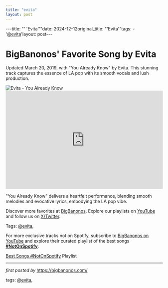 ```yaml
---
title: "evita"
layout: post
---
```

---title: "' 'Evita''"date: 2024-12-12original_title: "'Evita'"tags:  - '[@evita](/tags/evita/)'layout: post---<!-- Post Title --><h1 >BigBanonos' Favorite Song by Evita</h1> <!-- Introductory Text --><p >Updated March 20, 2019, with "You Already Know" by Evita. This stunning track captures the essence of LA pop with its smooth vocals and lush production.</p> <!-- Featured Image --><div > <img src="https://i.ytimg.com/vi/WdtFcCyvyU0/hq720.jpg?sqp=-oaymwE7CK4FEIIDSFryq4qpAy0IARUAAAAAGAElAADIQj0AgKJD8AEB-AH-CYAC0AWKAgwIABABGH8gFShqMA8=&rs=AOn4CLCpqhLLpVAAtrRXnJMsPvPFm44bJw" alt="Evita - You Already Know" /></div> <!-- YouTube Video Embed --><div > <iframe width="100%" height="315" src="https://www.youtube.com/embed/WtkSslwt8JQ" title="Evita - You Already Know (Official Visualizer)" frameborder="0" allow="accelerometer; autoplay; clipboard-write; encrypted-media; gyroscope; picture-in-picture; web-share" referrerpolicy="strict-origin-when-cross-origin" allowfullscreen></iframe></div> <!-- Song Information --><div > <p>"You Already Know" delivers a heartfelt performance, blending smooth melodies and evocative lyrics, embodying the LA pop vibe.</p></div> <!-- Footer Links --><div > <p>Discover more favorites at <a href="https://bigbanonos.com/" target="_blank">BigBanonos</a>. Explore our playlists on <a href="https://www.youtube.com/[@BigBanonos](/tags/BigBanonos/)" target="_blank">YouTube</a> and follow us on <a href="https://x.com/bigbanonos" target="_blank">X/Twitter</a>.</p></div> <!-- Tags --><p >Tags: [@evita](/tags/evita/),</p><!--Subscribe and Playlist Links--><div>    <p>For more exclusive tracks not on Spotify, subscribe to <a href="https://www.youtube.com/[@BigBanonos](/tags/BigBanonos/)" target="_blank">BigBanonos on YouTube</a> and explore their curated playlist of the best songs <strong>[#NotOnSpotify](/tags/NotOnSpotify/)</strong>.</p>    <p><a href="https://www.youtube.com/playlist?list=PLtuNtuTatqI0kFahUCbtbfenC_ET5O_tr" target="_blank">Best Songs [#NotOnSpotify](/tags/NotOnSpotify/) Playlist<br /></a></p></div><hr /><p><em>first posted by</em> <a href="https://bigbanonos.com/" rel="noopener" target="_new">https://bigbanonos.com/</a></p><p>tags: [@evita](/tags/evita/),</p>